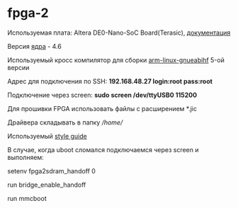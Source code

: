 # fpga-2
Используемая плата: Altera DE0-Nano-SoC Board(Terasic), [документация](http://www.terasic.com.tw/attachment/archive/941/DE0-Nano-SoC_User_manual.pdf)

Версия [ядра](https://github.com/altera-opensource/linux-socfpga/tree/socfpga-4.6) - 4.6

Используемый кросс компилятор для сборки [arm-linux-gnueabihf](https://releases.linaro.org/components/toolchain/binaries/5.4-2017.05/arm-linux-gnueabihf/) 5-ой версии 

Адрес для подключения по SSH: **192.168.48.27 login:root pass:root**

Подключение через screen: **sudo screen /dev/ttyUSB0 115200**

Для прошивки FPGA использовать файлы с расширением *.jic 

Драйвера складывать в папку */home/*

Используемый [style guide](https://github.com/msporyshev/fefuauv-styleguide)

В случае, когда uboot сломался подключаемся через screen и выполняем:

setenv fpga2sdram_handoff 0

run bridge_enable_handoff

run mmcboot
